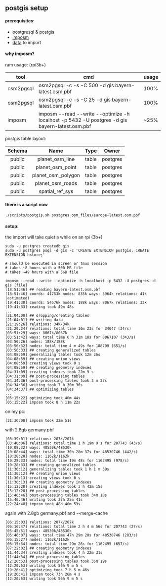 ## postgis setup

#### prerequisites:
- postgresql & postgis
- [imposm](https://github.com/omniscale/imposm3)
- [data](https://download.geofabrik.de/) to import

#### why imposm?
ram usage: (rpi3b+) <br>

|    tool   |                   cmd                                                                          | usage         |
|-----------|------------------------------------------------------------------------------------------------|---------------|
| osm2pgsql | osm2pgsql -c -s -C 500 -d gis bayern-latest.osm.pbf                                            | 100%          |
| osm2pgsql | osm2pgsql -c -s -C 25 -d gis bayern-latest.osm.pbf                                             | 100%          |
| imposm    | imposm --read --write --optimize -h localhost -p 5432 -U postgres -d gis bayern-latest.osm.pbf | ~25%          |

postgis table layout: <br>

Schema |        Name        | Type  |  Owner
:------:|:------------------:|:-----:|:--------:
public | planet_osm_line    | table | postgres
public | planet_osm_point   | table | postgres
public | planet_osm_polygon | table | postgres
public | planet_osm_roads   | table | postgres
public | spatial_ref_sys    | table | postgres

#### there is a script now
```shell script
./scripts/postgis.sh postgres osm_files/europe-latest.osm.pbf
```

#### setup:
the import will take quiet a while on an rpi (3b+)
```
sudo -u postgres createdb gis
sudo -u postgres psql -d gis -c 'CREATE EXTENSION postgis; CREATE EXTENSION hstore;'

# should be executed in screen or tmux session
# takes ~8 hours with a 500 MB file
# takes ~49 hours with a 3GB file

imposm --read --write --optimize -h localhost -p 5432 -U postgres -d gis [file]
[18:51:46] ## reading bayern-latest.osm.pbf
[18:51:46] coords: 41753k nodes: 835k ways: 5964k relations: 41k (estimated)
[19:41:30] coords: 54576k nodes: 188k ways: 8067k relations: 33k
[19:41:33] reading took 49m 48s
...
[21:04:00] ## dropping/creating tables
[21:04:01] ## writing data
[21:19:26] relations: 34k/34k
[21:20:24] relations: total time 16m 23s for 34047 (34/s)
[03:51:29] ways: 8067k/8067k
[03:51:42] ways: total time 6 h 31m 18s for 8067107 (343/s)
[03:56:26] nodes: 188k/188k
[03:56:32] nodes: total time 4 m 49s for 188799 (651/s)
[03:56:33] ## creating generalized tables
[04:08:59] generalizing tables took 12m 26s
[04:08:59] ## creating union views
[04:08:59] creating views took 0 s
[04:08:59] ## creating geometry indexes
[04:31:09] creating indexes took 22m 9 s
[04:31:09] ## post-processing tables
[04:34:36] post-processing tables took 3 m 27s
[04:34:36] writing took 7 h 30m 36s
[04:34:37] ## optimizing tables
...
[05:15:22] optimizing took 40m 44s
[05:15:22] imposm took 8 h 11m 22s
```
on my pc:
```
[21:36:08] imposm took 22m 51s
```
with 2.8gb germany.pbf
```
[03:39:01] relations: 207k/207k
[03:40:06] relations: total time 1 h 19m 0 s for 207743 (43/s)
[10:08:32] ways: 48530k/48530k
[10:08:44] ways: total time 30h 28m 37s for 48530746 (442/s)
[10:28:28] nodes: 1162k/1162k
[10:28:33] nodes: total time 19m 48s for 1162495 (978/s)
[10:28:33] ## creating generalized tables
[11:30:12] generalizing tables took 1 h 1 m 39s
[11:30:12] ## creating union views
[11:30:13] creating views took 0 s
[11:30:13] ## creating geometry indexes
[15:12:28] creating indexes took 3 h 42m 15s
[15:12:28] ## post-processing tables
[15:46:46] post-processing tables took 34m 18s
[15:46:46] writing took 37h 25m 41s
[22:24:48] imposm took 48h 40m 53s
```
again with 2.8gb germany.pbf and --merge-cache
```
[06:15:03] relations: 207k/207k
[06:16:47] relations: total time 2 h 4 m 56s for 207743 (27/s)
[05:45:51] ways: 48530k/48530k
[05:46:07] ways: total time 47h 29m 20s for 48530746 (283/s)
[06:15:27] nodes: 1162k/1162k
[06:15:34] nodes: total time 29m 26s for 1162495 (657/s)
[07:22:02] ## creating geometry indexes
[11:44:34] creating indexes took 4 h 22m 31s
[11:44:34] ## post-processing tables
[12:20:53] post-processing tables took 36m 19s
[12:20:53] writing took 56h 9 m 5 s
[19:26:41] optimizing took 7 h 5 m 46s
[19:26:41] imposm took 73h 26m 4 s
[12:20:53] writing took 56h 9 m 5 s
```
